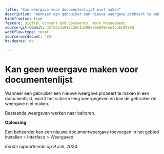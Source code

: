 ```yaml
---
title: "Kan weergave voor documentenlijst niet maken"
description: "Wanneer een gebruiker een nieuwe weergave probeert te maken in een documentlijst, wordt het scherm leeg weergegeven en kan de gebruiker de weergave niet maken. "
hidefromtoc: true
feature: Digital Content and Documents, Work Management
source-git-commit: d5f8353a912c2e61d19692ee8987ee1cb8c8489d
workflow-type: tm+mt
source-wordcount: '84'
ht-degree: 0%

---
```



# Kan geen weergave maken voor documentenlijst

Wanneer een gebruiker een nieuwe weergave probeert te maken in een documentlijst, wordt het scherm leeg weergegeven en kan de gebruiker de weergave niet maken.

Bestaande weergaven werken naar behoren.

**Oplossing**

Een beheerder kan een nieuwe documentweergave toevoegen in het gebied Instellen > Interface > Weergaven.

_Eerste rapporteerde op 9 Juli, 2024._
